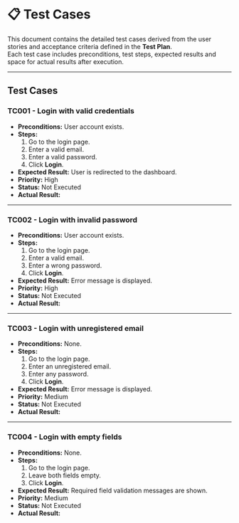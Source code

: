 # 📋 Test Cases  

This document contains the detailed test cases derived from the user stories and acceptance criteria defined in the **Test Plan**.  
Each test case includes preconditions, test steps, expected results and space for actual results after execution.  

---

## **Test Cases**

### **TC001 - Login with valid credentials**
- **Preconditions:** User account exists.  
- **Steps:**  
  1. Go to the login page.  
  2. Enter a valid email.  
  3. Enter a valid password.  
  4. Click **Login**.  
- **Expected Result:** User is redirected to the dashboard.  
- **Priority:** High  
- **Status:** Not Executed  
- **Actual Result:**  

---

### **TC002 - Login with invalid password**
- **Preconditions:** User account exists.  
- **Steps:**  
  1. Go to the login page.  
  2. Enter a valid email.  
  3. Enter a wrong password.  
  4. Click **Login**.  
- **Expected Result:** Error message is displayed.  
- **Priority:** High  
- **Status:** Not Executed  
- **Actual Result:**  

---

### **TC003 - Login with unregistered email**
- **Preconditions:** None.  
- **Steps:**  
  1. Go to the login page.  
  2. Enter an unregistered email.  
  3. Enter any password.  
  4. Click **Login**.  
- **Expected Result:** Error message is displayed.  
- **Priority:** Medium  
- **Status:** Not Executed  
- **Actual Result:**  

---

### **TC004 - Login with empty fields**
- **Preconditions:** None.  
- **Steps:**  
  1. Go to the login page.  
  2. Leave both fields empty.  
  3. Click **Login**.  
- **Expected Result:** Required field validation messages are shown.  
- **Priority:** Medium  
- **Status:** Not Executed  
- **Actual Result:**  
